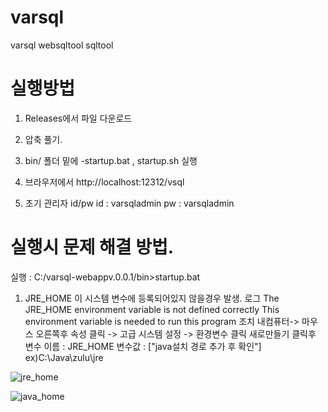 # varsql

varsql websqltool sqltool 



# 실행방법

01. Releases에서 파일 다운로드
02. 압축 풀기. 
03. bin/ 폴더 밑에 
    -startup.bat , startup.sh 실행 

04. 브라우저에서 http://localhost:12312/vsql
05. 초기 관리자 id/pw
   id : varsqladmin
   pw : varsqladmin


# 실행시 문제 해결 방법. 
실행 : C:/varsql-webappv.0.0.1/bin>startup.bat

1. JRE_HOME 이 시스템 변수에 등록되어있지 않을경우 발생.
 로그 
    The JRE_HOME environment variable is not defined correctly
    This environment variable is needed to run this program
 조치
    내컴퓨터-> 마우스 오른쪽후 속성 클릭 -> 고급 시스템 설정 -> 환경변수 클릭
    새로만들기 클릭후 
    변수 이름 : JRE_HOME
    변수값 : ["java설치 경로 추가 후 확인"] ex)C:\Java\zulu\jre

![jre_home](https://user-images.githubusercontent.com/46696460/63925077-6b86c900-ca84-11e9-8d98-b845d7a044c1.PNG)

![java_home](https://user-images.githubusercontent.com/46696460/63925076-6b86c900-ca84-11e9-873f-db4c3d9a1ce4.PNG)

